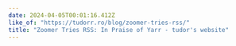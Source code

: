 ```yaml
---
date: 2024-04-05T00:01:16.412Z
like_of: "https://tudorr.ro/blog/zoomer-tries-rss/"
title: "Zoomer Tries RSS: In Praise of Yarr - tudor's website"
---
```

